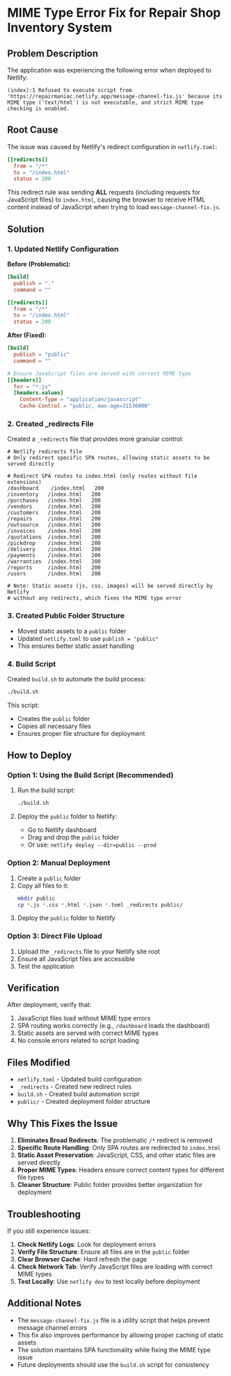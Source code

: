 # MIME Type Error Fix for Repair Shop Inventory System

## Problem Description

The application was experiencing the following error when deployed to Netlify:

```
(index):1 Refused to execute script from 'https://repairmaniac.netlify.app/message-channel-fix.js' because its MIME type ('text/html') is not executable, and strict MIME type checking is enabled.
```

## Root Cause

The issue was caused by Netlify's redirect configuration in `netlify.toml`:

```toml
[[redirects]]
  from = "/*"
  to = "/index.html"
  status = 200
```

This redirect rule was sending **ALL** requests (including requests for JavaScript files) to `index.html`, causing the browser to receive HTML content instead of JavaScript when trying to load `message-channel-fix.js`.

## Solution

### 1. Updated Netlify Configuration

**Before (Problematic):**
```toml
[build]
  publish = "."
  command = ""

[[redirects]]
  from = "/*"
  to = "/index.html"
  status = 200
```

**After (Fixed):**
```toml
[build]
  publish = "public"
  command = ""

# Ensure JavaScript files are served with correct MIME type
[[headers]]
  for = "*.js"
  [headers.values]
    Content-Type = "application/javascript"
    Cache-Control = "public, max-age=31536000"
```

### 2. Created _redirects File

Created a `_redirects` file that provides more granular control:

```
# Netlify redirects file
# Only redirect specific SPA routes, allowing static assets to be served directly

# Redirect SPA routes to index.html (only routes without file extensions)
/dashboard    /index.html   200
/inventory   /index.html   200
/purchases   /index.html   200
/vendors     /index.html   200
/customers   /index.html   200
/repairs     /index.html   200
/outsource   /index.html   200
/invoices    /index.html   200
/quotations  /index.html   200
/pickdrop    /index.html   200
/delivery    /index.html   200
/payments    /index.html   200
/warranties  /index.html   200
/reports     /index.html   200
/users       /index.html   200

# Note: Static assets (js, css, images) will be served directly by Netlify
# without any redirects, which fixes the MIME type error
```

### 3. Created Public Folder Structure

- Moved static assets to a `public` folder
- Updated `netlify.toml` to use `publish = "public"`
- This ensures better static asset handling

### 4. Build Script

Created `build.sh` to automate the build process:

```bash
./build.sh
```

This script:
- Creates the `public` folder
- Copies all necessary files
- Ensures proper file structure for deployment

## How to Deploy

### Option 1: Using the Build Script (Recommended)

1. Run the build script:
   ```bash
   ./build.sh
   ```

2. Deploy the `public` folder to Netlify:
   - Go to Netlify dashboard
   - Drag and drop the `public` folder
   - Or use: `netlify deploy --dir=public --prod`

### Option 2: Manual Deployment

1. Create a `public` folder
2. Copy all files to it:
   ```bash
   mkdir public
   cp *.js *.css *.html *.json *.toml _redirects public/
   ```
3. Deploy the `public` folder to Netlify

### Option 3: Direct File Upload

1. Upload the `_redirects` file to your Netlify site root
2. Ensure all JavaScript files are accessible
3. Test the application

## Verification

After deployment, verify that:

1. JavaScript files load without MIME type errors
2. SPA routing works correctly (e.g., `/dashboard` loads the dashboard)
3. Static assets are served with correct MIME types
4. No console errors related to script loading

## Files Modified

- `netlify.toml` - Updated build configuration
- `_redirects` - Created new redirect rules
- `build.sh` - Created build automation script
- `public/` - Created deployment folder structure

## Why This Fixes the Issue

1. **Eliminates Broad Redirects**: The problematic `/*` redirect is removed
2. **Specific Route Handling**: Only SPA routes are redirected to `index.html`
3. **Static Asset Preservation**: JavaScript, CSS, and other static files are served directly
4. **Proper MIME Types**: Headers ensure correct content types for different file types
5. **Cleaner Structure**: Public folder provides better organization for deployment

## Troubleshooting

If you still experience issues:

1. **Check Netlify Logs**: Look for deployment errors
2. **Verify File Structure**: Ensure all files are in the `public` folder
3. **Clear Browser Cache**: Hard refresh the page
4. **Check Network Tab**: Verify JavaScript files are loading with correct MIME types
5. **Test Locally**: Use `netlify dev` to test locally before deployment

## Additional Notes

- The `message-channel-fix.js` file is a utility script that helps prevent message channel errors
- This fix also improves performance by allowing proper caching of static assets
- The solution maintains SPA functionality while fixing the MIME type issue
- Future deployments should use the `build.sh` script for consistency
